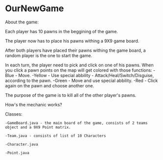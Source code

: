 # OurNewGame

About the game:


Each player has 10 pawns in the beggining of the game.

The player now has to place his pawns withing a 9X9 game board.

After both players have placed their pawns withing the game board, a random player is the one to start the game.

In each turn, the player need to pick and click on one of his pawns. When you click a pawn points on the map will get colored with those functions:
  -Blue - Move.
  -Yellow - Use special abbility - Attack/Heal/Switch/Disguise, according to the pawn.
  -Green - Move and use special abbility.
  -Red - Click again on the pawn and choose another one.

  
The purpose of the game is to kill all of the other player's pawns.







How's the mechanic works?

  Classes:
	
    -GameBoard.java - the main board of the game, consists of 2 teams object and a 9X9 Point matrix.
		
    -Team.java - consists of list of 10 Characters
		
    -Character.java
		
    -Point.java
		

